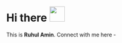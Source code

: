 # Hi there <img src="https://media.giphy.com/media/hvRJCLFzcasrR4ia7z/giphy.gif" width="40px">

This is **Ruhul Amin**. Connect with me here -